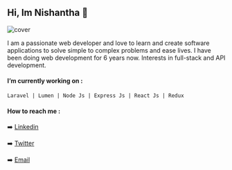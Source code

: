 ## Hi, Im Nishantha 👋

![cover](https://drive.google.com/uc?export=view&id=1GrL0QknmQVk8PKKbWyvpEfS2rc3Ab1Kh)

I am a passionate web developer and love to learn and create software applications to solve simple to complex problems and ease lives. I have been doing web development for 6 years now. Interests in full-stack and API development.

#### I’m currently working on :
```
Laravel | Lumen | Node Js | Express Js | React Js | Redux 
```
#### How to reach me :
➡️ [Linkedin](https://www.linkedin.com/in/nishantha-kumara-nk)

➡️ [Twitter](https://twitter.com/__nishantha)

➡️ [Email](mailto:nishantha.plus@gmail.com)
<!--
**nishantha-kumara/nishantha-kumara** is a ✨ _special_ ✨ repository because its `README.md` (this file) appears on your GitHub profile.

Here are some ideas to get you started:

- 🔭 I’m currently working on ...
- 🌱 I’m currently learning ...
- 👯 I’m looking to collaborate on ...
- 🤔 I’m looking for help with ...
- 💬 Ask me about ...
- 📫 How to reach me: ...
- 😄 Pronouns: ...
- ⚡ Fun fact: ...
-->
